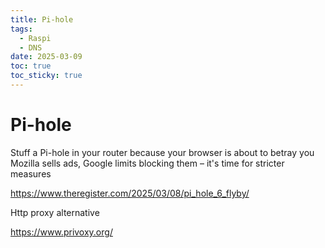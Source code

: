 ```yaml
---
title: Pi-hole
tags:
  - Raspi
  - DNS
date: 2025-03-09
toc: true
toc_sticky: true
---
```


# Pi-hole 

Stuff a Pi-hole in your router because your browser is about to betray you
Mozilla sells ads, Google limits blocking them – it's time for stricter measures

https://www.theregister.com/2025/03/08/pi_hole_6_flyby/

Http proxy alternative

https://www.privoxy.org/